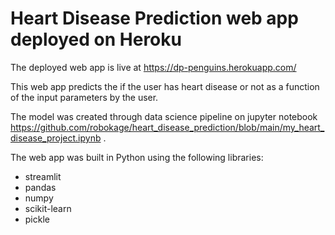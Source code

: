 # Heart Disease Prediction web app deployed on Heroku

The deployed web app is live at https://dp-penguins.herokuapp.com/

This web app predicts the if the user has heart disease or not as a function of the input parameters by the user.

The model was created through data science pipeline on jupyter notebook https://github.com/robokage/heart_disease_prediction/blob/main/my_heart_disease_project.ipynb .


The web app was built in Python using the following libraries:
<ul>
  <li>streamlit</li>
<li>pandas</li>
<li>numpy</li>
<li>scikit-learn</li>
<li>pickle</li>
</ul>
